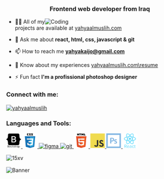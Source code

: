 <h3 align="center">Frontend web developer from Iraq</h3>
<img align="right" alt="Coding" width="400" src="https://miro.medium.com/v2/resize:fit:640/1*ZSVmWGcc1weENb0ShawWxw.gif">

- 👨‍💻 All of my projects are available at [yahyaalmuslih.com](yahyaalmuslih.com)

- 💬 Ask me about **react, html, css, javascript & git**

- 📫 How to reach me **yahyakaijo@gmail.com**

- 📄 Know about my experiences [yahyaalmuslih.com\resume](yahyaalmuslih.com\resume)

- ⚡ Fun fact **I'm a profissional photoshop designer**

<h3 align="left">Connect with me:</h3>
<p align="left">
<a href="https://linkedin.com/in/yahyaalmuslih" target="blank"><img align="center" src="https://raw.githubusercontent.com/rahuldkjain/github-profile-readme-generator/master/src/images/icons/Social/linked-in-alt.svg" alt="yahyaalmuslih" height="30" width="40" /></a>
</p>

<h3 align="left">Languages and Tools:</h3>
<p align="left"> <a href="https://getbootstrap.com" target="_blank" rel="noreferrer"> <img src="https://raw.githubusercontent.com/devicons/devicon/master/icons/bootstrap/bootstrap-plain-wordmark.svg" alt="bootstrap" width="40" height="40"/> </a> <a href="https://www.w3schools.com/css/" target="_blank" rel="noreferrer"> <img src="https://raw.githubusercontent.com/devicons/devicon/master/icons/css3/css3-original-wordmark.svg" alt="css3" width="40" height="40"/> </a> <a href="https://www.figma.com/" target="_blank" rel="noreferrer"> <img src="https://www.vectorlogo.zone/logos/figma/figma-icon.svg" alt="figma" width="40" height="40"/> </a> <a href="https://git-scm.com/" target="_blank" rel="noreferrer"> <img src="https://www.vectorlogo.zone/logos/git-scm/git-scm-icon.svg" alt="git" width="40" height="40"/> </a> <a href="https://www.w3.org/html/" target="_blank" rel="noreferrer"> <img src="https://raw.githubusercontent.com/devicons/devicon/master/icons/html5/html5-original-wordmark.svg" alt="html5" width="40" height="40"/> </a> <a href="https://developer.mozilla.org/en-US/docs/Web/JavaScript" target="_blank" rel="noreferrer"> <img src="https://raw.githubusercontent.com/devicons/devicon/master/icons/javascript/javascript-original.svg" alt="javascript" width="40" height="40"/> </a> <a href="https://www.photoshop.com/en" target="_blank" rel="noreferrer"> <img src="https://raw.githubusercontent.com/devicons/devicon/master/icons/photoshop/photoshop-line.svg" alt="photoshop" width="40" height="40"/> </a> <a href="https://reactjs.org/" target="_blank" rel="noreferrer"> <img src="https://raw.githubusercontent.com/devicons/devicon/master/icons/react/react-original-wordmark.svg" alt="react" width="40" height="40"/> </a> </p>

<p><img align="center" src="https://github-readme-stats.vercel.app/api/top-langs?username=15xv&show_icons=true&locale=en&layout=compact" alt="15xv" /></p>
<img align="center" alt="Banner" src="[https://miro.medium.com/v2/resize:fit:640/1*ZSVmWGcc1weENb0ShawWxw.gif](https://www.digitaladlectio.com/wp-content/uploads/2020/04/New-PNC-Animated-Banners.gif)">
